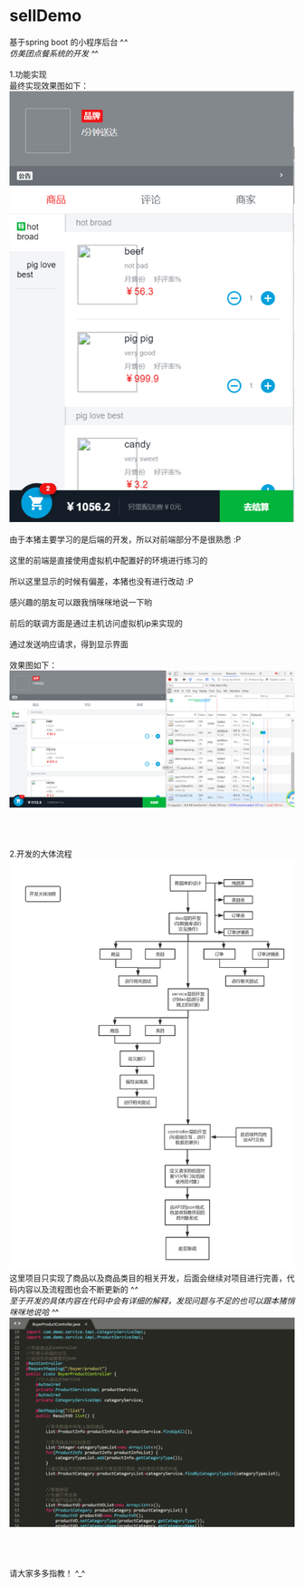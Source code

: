# sellDemo
基于spring boot 的小程序后台  ^_^</br>
仿美团点餐系统的开发  ^_^</br>
</br>
1.功能实现</br>
最终实现效果图如下：</br>
![image](https://github.com/ShimmerPig/Sell01/blob/master/%E6%95%88%E6%9E%9C.png)
</br>
</br>
由于本猪主要学习的是后端的开发，所以对前端部分不是很熟悉 :P</br></br>
这里的前端是直接使用虚拟机中配置好的环境进行练习的</br></br>
所以这里显示的时候有偏差，本猪也没有进行改动 :P</br></br>
感兴趣的朋友可以跟我悄咪咪地说一下哟</br></br>
前后的联调方面是通过主机访问虚拟机ip来实现的</br></br>
通过发送响应请求，得到显示界面</br></br>
效果图如下：</br>
![image](https://github.com/ShimmerPig/Sell01/blob/master/%E6%95%88%E6%9E%9C02.png)
</br>
</br>
</br>
</br>
</br>
2.开发的大体流程</br>
![image](https://github.com/ShimmerPig/Sell01/blob/master/%E6%B5%81%E7%A8%8B.png)
</br>
这里项目只实现了商品以及商品类目的相关开发，后面会继续对项目进行完善，代码内容以及流程图也会不断更新的  ^_^</br>
至于开发的具体内容在代码中会有详细的解释，发现问题与不足的也可以跟本猪悄咪咪地说哈  ^_^</br>
![image](https://github.com/ShimmerPig/Sell01/blob/master/tu.png)
</br>
</br>
</br>
</br>
</br>
请大家多多指教！  ^_^
</br>
</br>
</br>
</br>
</br>
